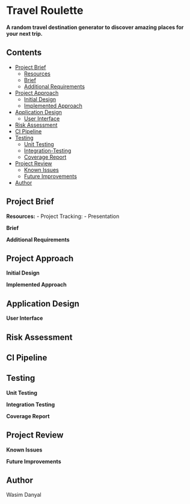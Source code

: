 # Travel Roulette
**A random travel destination generator to discover amazing places for your next trip.**

## Contents

- [Project Brief](#Project-Brief)
	* [Resources](#Resources)
   * [Brief](#brief)
   * [Additional Requirements](#Additional-Requirements)
- [Project Approach](#My-Approach)
   * [Initial Design](#Initial-Design)
   * [Implemented Approach](#Implemented-Approach)
- [Application Design](#Application-Design)
   * [User Interface](#UI)
- [Risk Assessment](#Risk-Assessment)
- [CI Pipeline](#CI-Pipeline)
- [Testing](#Testing)
	* [Unit Testing](#Unit-Testing) 
	* [Integration-Testing](#Integration-Testing) 
	* [Coverage Report](#Coverage-Report) 
 - [Project Review](#Project-Review)
 	* [Known Issues](#Known-Issues)
   * [Future Improvements](#Future-Improvements)
- [Author](#Author)







## Project Brief

 **Resources:**
	-  Project Tracking:
	- Presentation


**Brief**

**Additional Requirements**

## Project Approach

**Initial Design**

**Implemented Approach**

## Application Design

**User Interface**

## Risk Assessment

## CI Pipeline

## Testing
**Unit Testing**

**Integration Testing**

**Coverage Report**

## Project Review
**Known Issues**

**Future Improvements**
## Author 

Wasim Danyal
